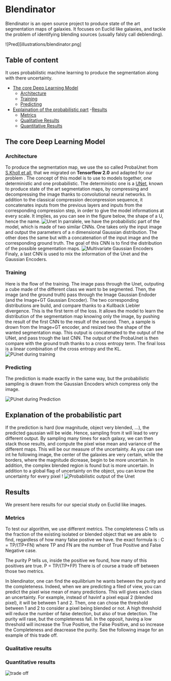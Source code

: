 # Blendinator
  

Blendinator is an open source project to produce state of the art segmentation maps of galaxies. It focuses on Euclid like galaxies, and tackle the problem of identifying blending sources (usually falsly call deblending).

![Pred][illustrations/blendinator.png]

## Table of content
It uses probabilistic machine learning to produce the segmentation along with there uncertainty.
- [The core Deep Learning Model  <a name="algo"></a>](#the-core-deep-learning-model---a-name--algo----a-)
  * [Architecture](#architecture)
  * [Training](#training)
  * [Predicting](#predicting)
- [Explaination of the probabilistic part](#explanation-of-the-probabilistic-part)
-[Results](#results)
  * [Metrics](#metrics)
  * [Qualitative Results](#qualitative-results)
  * [Quantitative Results](#quantitative-results)
 
## The core Deep Learning Model  <a name="algo"></a>


### Architecture
To produce the segmentation map, we use the so called ProbaUnet from [S.Kholl et all](https://github.com/SimonKohl/probabilistic_unet), that we  migrated on **Tensorflow 2.0** and adapted for our problem .
The concept of this model is to use to models together, one deterministic and one probabilistic. The deterministic one is a [UNet](https://arxiv.org/abs/1505.04597),  known to produce state of the art segmentation maps, by compressing and decompressing the image thanks to convolutional neural networks. In addition to the classical compression deconpression sequence, it concatenates inputs from the previous layers and inputs from the corresponding compression step, in order to give the model informations at every scale. It implies, as you can see in the figure below, the shape of a U, hence the name.
![Unet](illustrations/Unet_scheme.png)
In parralele, we have the probabilistic part of the model, which is made of two similar CNNs. One takes only the input image and output the parameters of a $n$ dimensional Gaussian distribution. The other does the same but with a concatenation of the input image and the corresponding ground truth. The goal of this CNN is to find the distribution of the possible segmentation maps.
![Multivariate Gaussian Encoders](illustrations/Multivariate_encoders.png)Finaly, a last CNN is used to mix the information of the Unet and the Gaussian Encoders.
### Training
Here is the flow of the training. The image pass through the Unet, outputing a cube made of the different class we want to be segmented. Then, the image (and the ground truth) pass through the Image Gaussian Endoder (and the Image+GT Gaussian Encoder). The two corresponding distributions are build, and compare thanks to a Kullback Liebler divergence. This is the first term of the loss. It allows the model to learn the distribution of the segmentation map knowing only the image, by pushing the result of the first CNN to the result of the second.
Then, a sample is drown from the Image+GT encoder, and resized two the shape of the wanted segmentation map. This output is concatenated to the output of the UNet, and pass trough the last CNN. The output of the ProbaUnet is then compare with the ground truth thanks to a cross entropy term. The final loss is a linear combination of the cross entropy and the KL.
![PUnet during training](illustrations/Punet_training.png)
### Predicting
The prediction is made exactly in the same way, but the probabilistic sampling is drawn from the Gaussian Encoders which compress only the image.

![PUnet during Prediction](illustrations/Punet_testing.png)
## Explanation of the probabilistic part

If the prediction is hard (low magnitude, object very blended, ...), the predicted gaussian will be wide. Hence, sampling from it will lead to very different output.
By sampling many times for each galaxy, we can then stack those results, and compute the pixel wise mean and variance of the different maps. This will be our measure of the uncertainty. As you can see int he following image, the center of the galaxies are very certain, while the borders, where the magnitude dicrease, begin to be more uncertain. In addition, the complex blended region is found but is more uncertain. In addition to a global flag of uncertainty on the object, you can know the uncertainty for every pixel !
![Probabilistic output of the Unet](illustrations/probabilistic.png)

  
## Results

We present here results for our special study on Euclid like images.
### Metrics
To test our algorithm, we use different metrics.
The completeness C tells us the fraction of the existing isolated or blended object that we are able to find, regardless of how many false postive we have. the exact formula is :
C = TP/(TP+FN)
where TP and FN are the number of True Positive and False Negative case.

The purity P tells us, inside the positive we found, how many of this positives are true.
P = TP/(TP+FP)
There is of course a trade off between those two metrics.

In blendinator, one can find the equilibrium he wants between the purity and the completeness. Indeed, when we are predicting a filed of view, you can predict the pixel wise mean of many predictions. This will gives each class an uncertainty. For example, instead of havinf a pixel equal 2 (blended pixel), it will be between 1 and 2. Then, one can chose the threshold between 1 and 2 to consider a pixel being blended or not. A high threshold will reduce the number of false detection, but also of true detection. The purity will rase, but the completeness fall. In the opposit, having a low threshold will increase the True Positive, the False Positive, and so increase the Completeness and deacrease the purity. See the following image for an example of this trade off.

### Qualitative results

### Quantitative results


  

![trade off](illustrations/c_p_tradeoff.png  "Trade off between the Completeness and the Purity.")
